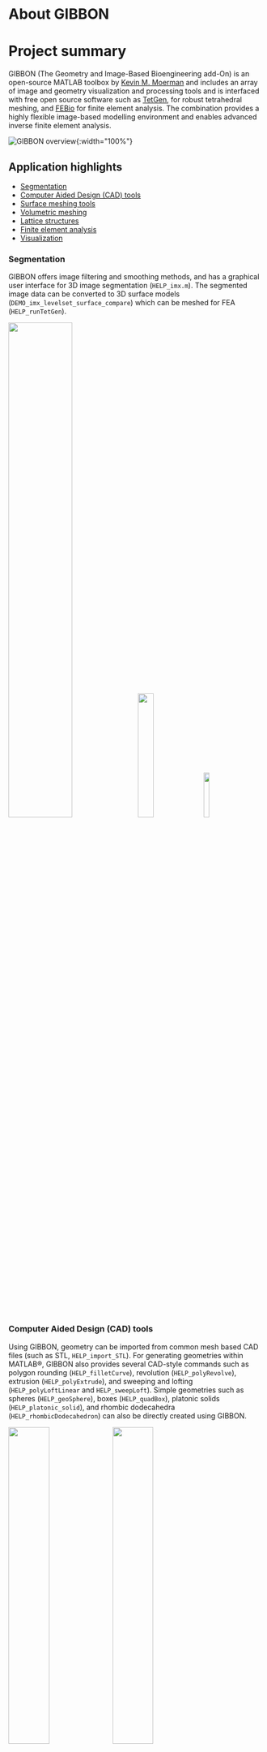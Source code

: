 # About GIBBON

# Project summary
GIBBON (The Geometry and Image-Based Bioengineering add-On) is an open-source MATLAB toolbox by [Kevin M. Moerman](https://kevinmoerman.org) and includes an array of image and geometry visualization and processing tools and is interfaced with free open source software such as [TetGen](http://wias-berlin.de/software/tetgen/), for robust tetrahedral meshing, and [FEBio](http://febio.org/) for finite element analysis. The combination provides a highly flexible image-based modelling environment and enables advanced inverse finite element analysis.

![GIBBON overview](/html/GIBBON_overview.jpg){:width="100%"}

## Application highlights <a name="Application"></a>  
- [Segmentation](#Segmentation)  
- [Computer Aided Design (CAD) tools](#CAD)  
- [Surface meshing tools](#SurfaceMeshing)  
- [Volumetric meshing](#Meshing)  
- [Lattice structures](#Lattice)
- [Finite element analysis](#FEA)
- [Visualization](#Visualization)    

### Segmentation  <a name="Segmentation"></a>    
GIBBON offers image filtering and smoothing methods, and has a graphical user interface for 3D image segmentation (`HELP_imx.m`). The segmented image data can be converted to 3D surface models (`DEMO_imx_levelset_surface_compare`) which can be meshed for FEA (`HELP_runTetGen`).   

<div>
<img src="/img/imx_demo.gif" width="50%">   
<img src="/img/footrevolve.gif" width="25%">   
<img src="/img/elefootSurfs.png" width="15%">   
</div>

### Computer Aided Design (CAD) tools <a name="CAD"></a>  
Using GIBBON, geometry can be imported from common mesh based CAD files (such as STL, `HELP_import_STL`). For generating geometries within MATLAB®, GIBBON also provides several CAD-style commands such as polygon rounding (`HELP_filletCurve`), revolution (`HELP_polyRevolve`), extrusion (`HELP_polyExtrude`), and sweeping and lofting (`HELP_polyLoftLinear` and `HELP_sweepLoft`). Simple geometries such as spheres (`HELP_geoSphere`), boxes (`HELP_quadBox`), platonic solids (`HELP_platonic_solid`), and rhombic dodecahedra (`HELP_rhombicDodecahedron`) can also be directly created using GIBBON.  

<div>
<img src="/img/gallery/sweepLoft1.gif" width="40%">
<img src="/img/gallery/stentHex.gif" width="40%">   
</div>

### Surface meshing tools<a name="SurfaceMeshing"></a>   
2D multi-region triangular meshing (e.g. `HELP_regionTriMesh2D` and `HELP_multiRegionTriMeshUneven2D`), resampling meshes geodesically (`DEMO_geodesic_remeshing`), smoothing (`DEMO_surface_smooth_methods`), and surface mesh refinement (e.g. `HELP_subtri`, `HELP_subTriDual` and `HELP_subQuad`), mesh type conversions (e.g. `HELP_tri2quad`, `HELP_quad2tri`), and mesh dual computation (`HELP_patch_dual`). Geometries can also be exported to the STL format e.g. for computer aided manufacture and 3D printing.

<div>
<img src="/img/gallery/im_surf_refine1.gif" width="20%">   
<img src="/img/gallery/elephantDance.gif" width="30%">   
<img src="/img/gallery/regionMesh1.gif" width="30%">   
</div>

### Volumetric meshing <a name="Meshing"></a>   
Tetrahedral meshing (and constrained Delaunay tessellation) of multi-region domains is enabled through an interface with the [TetGen](http://wias-berlin.de/software/tetgen/) package (`HELP_runTetGen` and `HELP_constrainedDelaunayTetGen`). Hexahedral meshes for some geometry types can be directly coded (e.g. spheres `HELP_hexMeshSphere`, boxes `HELP_hexMeshBox` and lattices `HELP_element2HexLattice`). For general input surfaces multi-region mixed tetrahedral-hexahedral meshing is also available (e.g. `DEMO_MixedTetHexMeshing`).

<div>
<img src="/img/bunnyMesh.gif" width="35%">
<img src="/img/mixedMesh.png" width="35%">
<img src="/img/gallery/pillowedHexMeshFemur.png" width="70%">
</div>

### Lattice structures <a name="Lattice"></a>
One method to generate surface geometry for lattices is the use of triply-periodic functions (`HELP_triplyPeriodicMinimal`). Functions to convert element descriptions, such as tetrahedral and hexahedral elements, to lattice structures have also been implemented (`HELP_element2lattice` and `HELP_element2HexLattice`). These allow for the creation of 3D boundary conforming lattice structures on arbitrary input geometry. Exporting of hexahedral elements is also supported allowing for FEA on the created lattice structures (`DEMO_febio_0026_hexlattice_compression`).

<div>
<img src="/img/latticeCompress.gif" width="40%">   
<img src="/img/dualClad.gif" width="40%">   
<img src="/img/octet.gif" width="40%">   
<img src="/img/gallery/latticePart.gif" width="40%">   
</div>

### Finite Element Analysis <a name="FEA"></a>
For finite element analysis GIBBON currently links with either the free and open source software [FEBio](http://febio.org/) or with Simulia ABAQUS. Both the FEBio and ABAQUS interface is based on MATLAB® structures. The image below shows the coding of a material section in a MATLAB® structure (top row) and how these components are represented in the input files for FEBio or ABAQUS (bottom row). Through this structure to input file conversion process **any FEBio or ABAQUS functionality can be directly coded in MATLAB®**.
<div>
<img src="/img/FEA_interface_syntax.jpg" width="75%">   
</div>

##### FEBio
GIBBON can be used as a pre- and post- processor for FEBio as it enables code-based development of meshes, boundary conditions, and input files. FEBio files can be directly exported based on dedicated MATLAB® structures (`HELP_febioStruct2xml`). Furthermore, GIBBON can be used to start and control FEBio simulations. As such, iterative and inverse FEA (e.g. based on MATLAB® optimization routines) is also enabled. All `DEMO_febio_...` files are FEBio demos, e.g. `DEMO_febio_0001_cube_uniaxial` is a simple uniaxial loading example, and `DEMO_febio_0042_inverse_FEA_cube_uniaxial` is an example of inverse FEA.    
The image below is for large strain analysis of a twisting bar and stems from the demo `DEMO_febio_0004_beam_twist`. Other demos cover tension, compression, shear, applied forces, applied pressures, applied displacements, bending, poroelasticity, dynamic and viscoelastic analysis, contact and indentation problems, multi-generational materials for pre-load analysis.     

<div>
<img src="/img/gallery/propFlap.gif" width="40%">     
<img src="/img/gallery/mammography.gif" width="40%">
<img src="/img/gallery/softRobot.gif" width="40%">
<img src="/img/gallery/clotSlide.gif" width="40%">
</div>

#### Abaqus
The interface for ABAQUS is a recent development. Users can look at `HELP_abaqusStruct2inp` to study how input files are coded. The demo `DEMO_abaqus_0001_cube_uniaxial` is for uniaxial loading of a cube and steps through geometry creation, setting up the ABAQUS structure, saving the .inp file, running the job, and importing the results for visualization. Data is imported into MATLAB® using `importAbaqusDat` which parses ABAQUS `.DAT` files.

### Visualization <a name="Visualization"></a>    
GIBBON expands the standard MATLAB® visualization capabilities by adding 3D image and voxel visualization (`HELP_im2patch` and `HELP_sv3`), meshed geometries (`HELP_gpatch` and `HELP_meshView`), finite element models (`HELP_element2patch`), and colormapped vector data (`HELP_quiverVec`), and all visualization methods enable multiple colormaps to be used in each figure or axis window. Furthermore GIBBON offers a custom figure window `cFigure` containing 3D rotation options (`HELP_vcw`) that mimic CAD behavior of 3D scene rendering, and high quality figure exporting options (`HELP_efw`). Advanced graphics animation creation and exporting capabilities through a figure window based GUI are also enabled (`HELP_anim8`).   

GIBBON uses a custom figure type called `cFigure`. It contains a white background, is maximized by default, and includes a view control widget (`vcw`) and an export figure widget (`efw`). The `vcw` function enables 3D view control similar to CAD packages. Rotation, zooming, and panning can be performed using a 3 button "mouse" (or equivalent input device), e.g. middle-click rotates the view, left click drags/moves the view, right click allows zooming in and out.

| GIBBON | Classic MATLAB |   
|:--|--:|   
|  |  |   

 ![](/img/gibbonViewControl.gif){:width="100%"}

## Setting up GIBBON
See [installation]({{ site.baseurl }}/Installation/).
